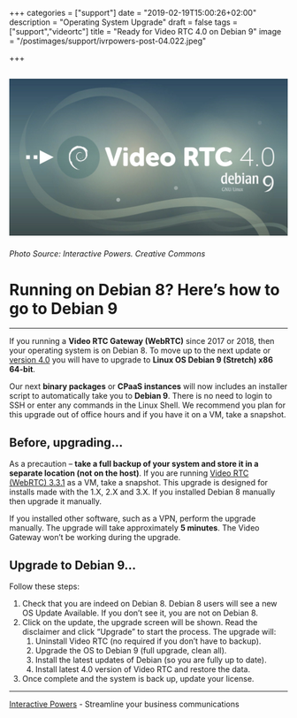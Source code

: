 +++
categories = ["support"]
date = "2019-02-19T15:00:26+02:00"
description = "Operating System Upgrade"
draft = false
tags = ["support","videortc"]
title = "Ready for Video RTC 4.0 on Debian 9"
image = "/postimages/support/ivrpowers-post-04.022.jpeg"

+++

![Debian 9](/postimages/support/ivrpowers-post-04.022.jpeg)
------------
###### Photo Source: Interactive Powers. Creative Commons

# Running on Debian 8? Here’s how to go to Debian 9
---

If you running a **Video RTC Gateway (WebRTC)** since 2017 or 2018, then your operating system is on Debian 8. To move up to the next update or [version 4.0](http://blog.ivrpowers.com/post/news/2019-02-rtc-upcoming-4/) you will have to upgrade to **Linux OS Debian 9 (Stretch) x86 64-bit**.

Our next **binary packages** or **CPaaS instances** will now includes an installer script to automatically take you to **Debian 9**. There is no need to login to SSH or enter any commands in the Linux Shell. We recommend you plan for this upgrade out of office hours and if you have it on a VM, take a snapshot.

##	Before, upgrading…

As a precaution – **take a full backup of your system and store it in a separate location (not on the host)**. If you are running [Video RTC (WebRTC) 3.3.1](http://blog.ivrpowers.com/post/updates/update-video-rtc-webrtc-3.3.1/) as a VM, take a snapshot. This upgrade is designed for installs made with the 1.X, 2.X and 3.X. If you installed Debian 8 manually then upgrade it manually.

If you installed other software, such as a VPN, perform the upgrade manually. The upgrade will take approximately **5 minutes**. The Video Gateway won’t be working during the upgrade.

##	Upgrade to Debian 9...

Follow these steps:

1. Check that you are indeed on Debian 8. Debian 8 users will see a new OS Update Available. If you don’t see it, you are not on Debian 8.
2. Click on the update, the upgrade screen will be shown. Read the disclaimer and click “Upgrade” to start the process. The upgrade will:
    1. Uninstall Video RTC (no required if you don’t have to backup).
    2. Upgrade the OS to Debian 9 (full upgrade, clean all).
    3. Install the latest updates of Debian (so you are fully up to date).
    4. Install latest 4.0 version of Video RTC and restore the data.
3. Once complete and the system is back up, update your license.

---
[Interactive Powers](http://www.ivrpowers.com/) - Streamline your business communications

